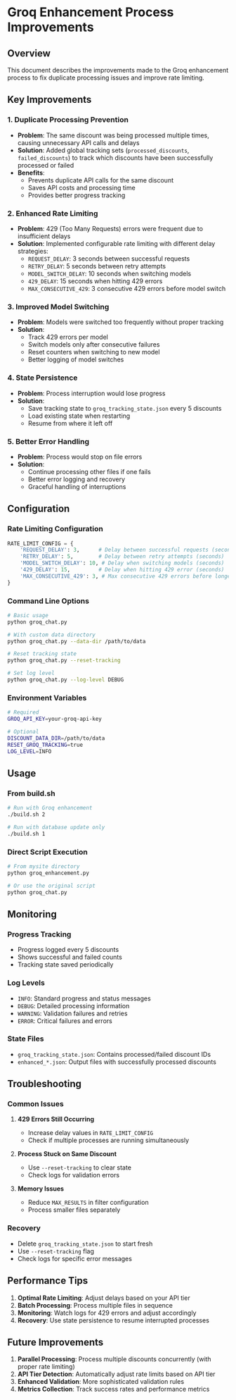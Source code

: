 # Groq Enhancement Process Improvements

## Overview
This document describes the improvements made to the Groq enhancement process to fix duplicate processing issues and improve rate limiting.

## Key Improvements

### 1. Duplicate Processing Prevention
- **Problem**: The same discount was being processed multiple times, causing unnecessary API calls and delays
- **Solution**: Added global tracking sets (`processed_discounts`, `failed_discounts`) to track which discounts have been successfully processed or failed
- **Benefits**: 
  - Prevents duplicate API calls for the same discount
  - Saves API costs and processing time
  - Provides better progress tracking

### 2. Enhanced Rate Limiting
- **Problem**: 429 (Too Many Requests) errors were frequent due to insufficient delays
- **Solution**: Implemented configurable rate limiting with different delay strategies:
  - `REQUEST_DELAY`: 3 seconds between successful requests
  - `RETRY_DELAY`: 5 seconds between retry attempts
  - `MODEL_SWITCH_DELAY`: 10 seconds when switching models
  - `429_DELAY`: 15 seconds when hitting 429 errors
  - `MAX_CONSECUTIVE_429`: 3 consecutive 429 errors before model switch

### 3. Improved Model Switching
- **Problem**: Models were switched too frequently without proper tracking
- **Solution**: 
  - Track 429 errors per model
  - Switch models only after consecutive failures
  - Reset counters when switching to new model
  - Better logging of model switches

### 4. State Persistence
- **Problem**: Process interruption would lose progress
- **Solution**: 
  - Save tracking state to `groq_tracking_state.json` every 5 discounts
  - Load existing state when restarting
  - Resume from where it left off

### 5. Better Error Handling
- **Problem**: Process would stop on file errors
- **Solution**: 
  - Continue processing other files if one fails
  - Better error logging and recovery
  - Graceful handling of interruptions

## Configuration

### Rate Limiting Configuration
```python
RATE_LIMIT_CONFIG = {
    'REQUEST_DELAY': 3,      # Delay between successful requests (seconds)
    'RETRY_DELAY': 5,        # Delay between retry attempts (seconds)
    'MODEL_SWITCH_DELAY': 10, # Delay when switching models (seconds)
    '429_DELAY': 15,         # Delay when hitting 429 error (seconds)
    'MAX_CONSECUTIVE_429': 3, # Max consecutive 429 errors before longer delay
}
```

### Command Line Options
```bash
# Basic usage
python groq_chat.py

# With custom data directory
python groq_chat.py --data-dir /path/to/data

# Reset tracking state
python groq_chat.py --reset-tracking

# Set log level
python groq_chat.py --log-level DEBUG
```

### Environment Variables
```bash
# Required
GROQ_API_KEY=your-groq-api-key

# Optional
DISCOUNT_DATA_DIR=/path/to/data
RESET_GROQ_TRACKING=true
LOG_LEVEL=INFO
```

## Usage

### From build.sh
```bash
# Run with Groq enhancement
./build.sh 2

# Run with database update only
./build.sh 1
```

### Direct Script Execution
```bash
# From mysite directory
python groq_enhancement.py

# Or use the original script
python groq_chat.py
```

## Monitoring

### Progress Tracking
- Progress logged every 5 discounts
- Shows successful and failed counts
- Tracking state saved periodically

### Log Levels
- `INFO`: Standard progress and status messages
- `DEBUG`: Detailed processing information
- `WARNING`: Validation failures and retries
- `ERROR`: Critical failures and errors

### State Files
- `groq_tracking_state.json`: Contains processed/failed discount IDs
- `enhanced_*.json`: Output files with successfully processed discounts

## Troubleshooting

### Common Issues

1. **429 Errors Still Occurring**
   - Increase delay values in `RATE_LIMIT_CONFIG`
   - Check if multiple processes are running simultaneously

2. **Process Stuck on Same Discount**
   - Use `--reset-tracking` to clear state
   - Check logs for validation errors

3. **Memory Issues**
   - Reduce `MAX_RESULTS` in filter configuration
   - Process smaller files separately

### Recovery
- Delete `groq_tracking_state.json` to start fresh
- Use `--reset-tracking` flag
- Check logs for specific error messages

## Performance Tips

1. **Optimal Rate Limiting**: Adjust delays based on your API tier
2. **Batch Processing**: Process multiple files in sequence
3. **Monitoring**: Watch logs for 429 errors and adjust accordingly
4. **Recovery**: Use state persistence to resume interrupted processes

## Future Improvements

1. **Parallel Processing**: Process multiple discounts concurrently (with proper rate limiting)
2. **API Tier Detection**: Automatically adjust rate limits based on API tier
3. **Enhanced Validation**: More sophisticated validation rules
4. **Metrics Collection**: Track success rates and performance metrics 
